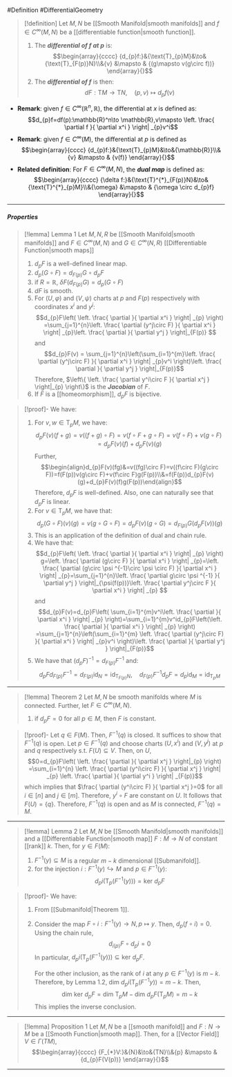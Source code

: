 #Definition #DifferentialGeometry 

> [!definition]
> Let $M,N$ be [[Smooth Manifold|smooth manifolds]] and $f\in C^\infty(M,N)$ be a [[differentiable function|smooth function]]. 
> 1. The ***differential of $f$ at $p$*** is:$$\begin{array}{cccc} {d_{p}f:}&{\text{T}_{p}M}&\to&{\text{T}_{F(p)}N}\\&{v} &\mapsto & {(g\mapsto v(g\circ f))} \end{array}{}$$
> 2. The ***differential of $f$*** is then: $$dF:\text{T}M\to \text{T}N,\quad (p,v)\mapsto d_{p}f(v)$$
- **Remark**: given $f\in C^\infty(\mathbb{R}^n,\mathbb{R})$, the differential at $x$ is defined as: $$d_{p}f=df(p):\mathbb{R}^n\to \mathbb{R},v\mapsto  \left. \frac{ \partial f }{ \partial x^i }  \right| _{p}v^i$$
- **Remark**: given $f\in C^\infty(M)$, the differential at $p$ is defined as $$\begin{array}{cccc} {d_{p}f:}&{\text{T}_{p}M}&\to&{\mathbb{R}}\\&{v} &\mapsto & {v(f)} \end{array}{}$$
- **Related definition**: For $F\in C^\infty(M,N)$, the ***dual map*** is defined as: $$\begin{array}{cccc} {\delta f:}&{\text{T}^{*}_{F(p)}N}&\to&{\text{T}^{*}_{p}M}\\&{\omega} &\mapsto & {\omega \circ d_{p}f} \end{array}{}$$
---
##### Properties
> [!lemma] Lemma 1
> Let $M,N,R$ be [[Smooth Manifold|smooth manifolds]] and $F\in C^\infty(M,N)$ and $G\in C^\infty(N,R)$ [[Differentiable Function|smooth maps]] 
> 1. $d_{p}F$ is a well-defined linear map.
> 2. $d_{p}(G\circ F)=d_{F(p)}G\circ d_{p}F$
> 3. if $R=\mathbb{R}$, $\delta F(d_{F(p)}G)=d_{p}(G\circ F)$
> 4. $dF$ is smooth.
> 5. For $(U,\varphi)$ and $(V,\psi)$ charts at $p$ and $F(p)$ respectively with coordinates $x^i$ and $y^j$: $$d_{p}F\left( \left. \frac{ \partial  }{ \partial x^i }  \right| _{p} \right) =\sum_{j=1}^{n}\left. \frac{ \partial (y^j\circ F) }{ \partial x^i }  \right| _{p}\left. \frac{ \partial  }{ \partial y^j }  \right|_{F(p)} $$and$$d_{p}F(v) = \sum_{j=1}^{n}\left(\sum_{i=1}^{m}\left. \frac{ \partial (y^j\circ F) }{ \partial x^i }  \right| _{p}v^i \right)\left. \frac{ \partial  }{ \partial y^j }  \right|_{F(p)}$$
> 	Therefore, $\left\{  \left. \frac{ \partial y^i\circ F }{ \partial x^j } \right|_{p}  \right\}$ is the ***Jacobian*** of $F$.
> 6. If $F$ is a [[homeomorphism]], $d_{p}F$ is bijective.

> [!proof]-
> We have:
> 1. For $v,w\in \text{T}_{p}M$, we have: $$d_{p}F(v)(f+g)=v((f+g)\circ F)=v(f\circ F+g\circ F)=v(f\circ F)+v(g\circ F)=d_{p}F(v)(f)+d_{p}F(v)(g)$$Further, $$\begin{align}d_{p}F(v)(fg)&=v((fg)\circ F)=v((f\circ F)(g\circ F))=f(F(p))v(g\circ F)+v(f\circ F)g(F(p))\\&=f(F(p))d_{p}F(v)(g)+d_{p}F(v)(f)g(F(p))\end{align}$$Therefore, $d_{p}F$ is well-defined. Also, one can naturally see that $d_{p}F$ is linear.
> 2. For $v\in \text{T}_{p}M$, we have that: $$d_{p}(G\circ F)(v)(g)=v(g\circ G\circ F)=d_{p}F(v)(g\circ G)=d_{F(p)}G(d_{p}F(v))(g)$$
> 3. This is an application of the definition of dual and chain rule.
> 4. We have that: $$d_{p}F\left( \left. \frac{ \partial  }{ \partial x^i }  \right| _{p} \right) g=\left. \frac{ \partial (g\circ F) }{ \partial x^i }  \right| _{p}=\left. \frac{ \partial (g\circ \psi ^{-1}\circ \psi \circ F) }{ \partial x^i }  \right| _{p}=\sum_{j=1}^{n}\left. \frac{ \partial g\circ \psi ^{-1} }{ \partial y^j }  \right|_{\psi(f(p))}\left. \frac{ \partial y^j\circ F }{ \partial x^i }  \right| _{p} $$ and$$d_{p}F(v)=d_{p}F\left( \sum_{i=1}^{m}v^i\left. \frac{ \partial  }{ \partial x^i }  \right| _{p} \right)=\sum_{i=1}^{m}v^id_{p}F\left(\left. \frac{ \partial  }{ \partial x^i }  \right| _{p}  \right) =\sum_{j=1}^{n}\left(\sum_{i=1}^{m} \left. \frac{ \partial (y^j\circ F) }{ \partial x^i }  \right| _{p}v^i \right)\left. \frac{ \partial  }{ \partial y^j }  \right|_{F(p)}$$
> 5. We have that $(d_{p}F)^{-1}=d_{F(p)}F^{-1}$ and: $$d_{p}Fd_{F(p)}F^{-1}=d_{F(p)}\text{id}_{N}=\text{id}_{\text{T}_{F(p)}N},\quad d_{F(p)}F^{-1}d_{p}F=d_{p}\text{id}_{M}=\text{id}_{\text{T}_{p}M}$$
---


> [!lemma] Theorem 2
> Let $M,N$ be smooth manifolds where $M$ is connected. Further, let $F\in C^\infty(M,N)$. 
> 1. if $d_{p}F=0$ for all $p\in M$, then $F$ is constant.

> [!proof]-
> Let $q\in F(M)$. Then, $F^{-1}(q)$ is closed. It suffices to show that $F^{-1}(q)$ is open. Let $p\in F^{-1}(q)$ and choose charts $(U,x^i)$ and $(V,y^j)$ at $p$ and $q$ respectively s.t. $F(U)\subseteq V$. Then, on $U$, $$0=d_{p}F\left( \left. \frac{ \partial  }{ \partial x^j }  \right|_{p}  \right) =\sum_{i=1}^{n} \left. \frac{ \partial (y^i\circ F) }{ \partial x^j }  \right| _{p} \left. \frac{ \partial  }{ \partial y^i }  \right| _{F(p)}$$which implies that $\frac{ \partial (y^i\circ F) }{ \partial x^j }=0$ for all $i\in[n]$ and $j\in [m]$. Therefore, $y^i\circ F$ are constant on $U$. It follows that $F(U)=\{ q \}$. Therefore, $F^{-1}(q)$ is open and as $M$ is connected, $F^{-1}(q)=M$.
---

> [!lemma] Lemma 2
> Let $M,N$ be [[Smooth Manifold|smooth manifolds]] and a [[Differentiable Function|smooth map]] $F:M\to N$ of constant [[rank]] $k$. Then, for $y\in F(M)$:
> 1. $F^{-1}(y)\subseteq M$ is a regular $m-k$ dimensional [[Submanifold]].
> 2. for the injection $i:F^{-1}(y)\hookrightarrow M$ and $p\in F^{-1}(y)$:$$d_{p}i(\text{T}_{p}(F^{-1}(y)))=\text{ker }d_{p}F$$

> [!proof]-
> We have:
> 1. From [[Submanifold|Theorem 1]].
> 2. Consider the map $F\circ i:F^{-1}(y)\to N,p\mapsto y$. Then, $d_{p}(f\circ i)=0$. Using the chain rule, $$d_{i(p)}F\circ d_{p}i=0$$In particular, $d_{p}i(\text{T}_{p}(F^{-1}(y)))\subseteq \text{ker }d_{p}F$.
>    
>    For the other inclusion, as the rank of $i$ at any $p\in F^{-1}(y)$ is $m-k$. Therefore, by Lemma 1.2, $\text{dim }d_{p}i(\text{T}_{p}(F^{-1}y))=m-k$. Then, $$\text{dim }\text{ker }d_{p}F=\text{dim }\text{T}_{p}M-\text{dim }d_{p}F(\text{T}_{p}M)=m-k$$This implies the inverse conclusion.
---
> [!lemma] Proposition 1
> Let $M,N$ be a [[smooth manifold]] and $F:N\to M$ be a [[Smooth Function|smooth map]]. Then, for a [[Vector Field]] $V\in \Gamma(TM)$, $$\begin{array}{cccc} {F_{*}V:}&{N}&\to&{TN}\\&{p} &\mapsto & {d_{p}F(V(p))} \end{array}{}$$
---
